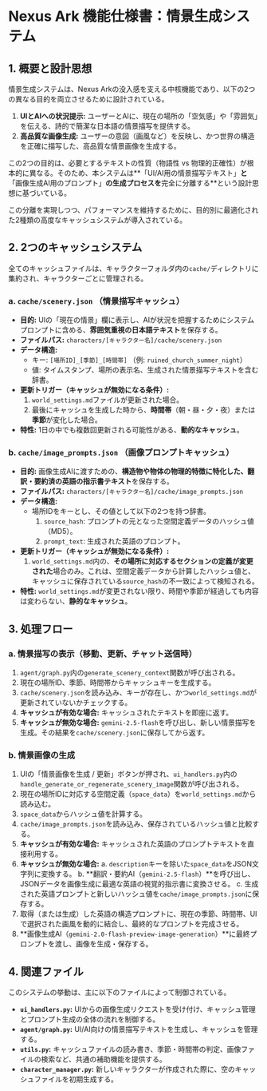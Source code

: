 # Nexus Ark 機能仕様書：情景生成システム

## 1. 概要と設計思想

情景生成システムは、Nexus Arkの没入感を支える中核機能であり、以下の2つの異なる目的を両立させるために設計されている。

1.  **UIとAIへの状況提示:** ユーザーとAIに、現在の場所の「空気感」や「雰囲気」を伝える、詩的で簡潔な日本語の情景描写を提供する。
2.  **高品質な画像生成:** ユーザーの意図（画風など）を反映し、かつ世界の構造を正確に描写した、高品質な情景画像を生成する。

この2つの目的は、必要とするテキストの性質（物語性 vs 物理的正確性）が根本的に異なる。そのため、本システムは**「UI/AI用の情景描写テキスト」**と**「画像生成AI用のプロンプト」**の生成プロセスを**完全に分離する**という設計思想に基づいている。

この分離を実現しつつ、パフォーマンスを維持するために、目的別に最適化された2種類の高度なキャッシュシステムが導入されている。

## 2. 2つのキャッシュシステム

全てのキャッシュファイルは、キャラクターフォルダ内の`cache/`ディレクトリに集約され、キャラクターごとに管理される。

### a. `cache/scenery.json` （情景描写キャッシュ）

*   **目的:** UIの「現在の情景」欄に表示し、AIが状況を把握するためにシステムプロンプトに含める、**雰囲気重視の日本語テキスト**を保存する。
*   **ファイルパス:** `characters/[キャラクター名]/cache/scenery.json`
*   **データ構造:**
    *   キー: `[場所ID]_[季節]_[時間帯]` （例: `ruined_church_summer_night`）
    *   値: タイムスタンプ、場所の表示名、生成された情景描写テキストを含む辞書。
*   **更新トリガー（キャッシュが無効になる条件）:**
    1.  `world_settings.md`ファイルが更新された場合。
    2.  最後にキャッシュを生成した時から、**時間帯**（朝・昼・夕・夜）または**季節**が変化した場合。
*   **特性:** 1日の中でも複数回更新される可能性がある、**動的なキャッシュ**。

### b. `cache/image_prompts.json` （画像プロンプトキャッシュ）

*   **目的:** 画像生成AIに渡すための、**構造物や物体の物理的特徴に特化した、翻訳・要約済の英語の指示書テキスト**を保存する。
*   **ファイルパス:** `characters/[キャラクター名]/cache/image_prompts.json`
*   **データ構造:**
    *   場所IDをキーとし、その値として以下の2つを持つ辞書。
        1.  `source_hash`: プロンプトの元となった空間定義データのハッシュ値（MD5）。
        2.  `prompt_text`: 生成された英語のプロンプト。
*   **更新トリガー（キャッシュが無効になる条件）:**
    1.  `world_settings.md`内の、**その場所に対応するセクションの定義が変更された**場合のみ。これは、空間定義データから計算したハッシュ値と、キャッシュに保存されている`source_hash`の不一致によって検知される。
*   **特性:** `world_settings.md`が変更されない限り、時間や季節が経過しても内容は変わらない、**静的なキャッシュ**。

## 3. 処理フロー

### a. 情景描写の表示（移動、更新、チャット送信時）

1.  `agent/graph.py`内の`generate_scenery_context`関数が呼び出される。
2.  現在の場所ID、季節、時間帯からキャッシュキーを生成する。
3.  `cache/scenery.json`を読み込み、キーが存在し、かつ`world_settings.md`が更新されていないかチェックする。
4.  **キャッシュが有効な場合:** キャッシュされたテキストを即座に返す。
5.  **キャッシュが無効な場合:** `gemini-2.5-flash`を呼び出し、新しい情景描写を生成。その結果を`cache/scenery.json`に保存してから返す。

### b. 情景画像の生成

1.  UIの「情景画像を生成 / 更新」ボタンが押され、`ui_handlers.py`内の`handle_generate_or_regenerate_scenery_image`関数が呼び出される。
2.  現在の場所IDに対応する空間定義（`space_data`）を`world_settings.md`から読み込む。
3.  `space_data`からハッシュ値を計算する。
4.  `cache/image_prompts.json`を読み込み、保存されているハッシュ値と比較する。
5.  **キャッシュが有効な場合:** キャッシュされた英語のプロンプトテキストを直接利用する。
6.  **キャッシュが無効な場合:**
    a. `description`キーを除いた`space_data`をJSON文字列に変換する。
    b. **翻訳・要約AI（`gemini-2.5-flash`）**を呼び出し、JSONデータを画像生成に最適な英語の視覚的指示書に変換させる。
    c. 生成された英語プロンプトと新しいハッシュ値を`cache/image_prompts.json`に保存する。
7.  取得（または生成）した英語の構造プロンプトに、現在の季節、時間帯、UIで選択された画風を動的に結合し、最終的なプロンプトを完成させる。
8.  **画像生成AI（`gemini-2.0-flash-preview-image-generation`）**に最終プロンプトを渡し、画像を生成・保存する。

## 4. 関連ファイル

このシステムの挙動は、主に以下のファイルによって制御されている。

*   **`ui_handlers.py`:** UIからの画像生成リクエストを受け付け、キャッシュ管理とプロンプト生成の全体の流れを制御する。
*   **`agent/graph.py`:** UI/AI向けの情景描写テキストを生成し、キャッシュを管理する。
*   **`utils.py`:** キャッシュファイルの読み書き、季節・時間帯の判定、画像ファイルの検索など、共通の補助機能を提供する。
*   **`character_manager.py`:** 新しいキャラクターが作成された際に、空のキャッシュファイルを初期生成する。
